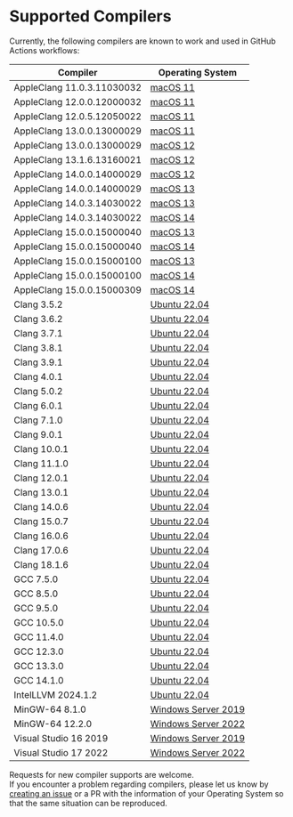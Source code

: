 # Supported Compilers

Currently, the following compilers are known to work and used in GitHub Actions workflows:

| Compiler                   | Operating System                                                                                               |
| -------------------------- | -------------------------------------------------------------------------------------------------------------- |
| AppleClang 11.0.3.11030032 | [macOS 11](https://github.com/actions/runner-images/blob/main/images/macos/macos-11-Readme.md)                 |
| AppleClang 12.0.0.12000032 | [macOS 11](https://github.com/actions/runner-images/blob/main/images/macos/macos-11-Readme.md)                 |
| AppleClang 12.0.5.12050022 | [macOS 11](https://github.com/actions/runner-images/blob/main/images/macos/macos-11-Readme.md)                 |
| AppleClang 13.0.0.13000029 | [macOS 11](https://github.com/actions/runner-images/blob/main/images/macos/macos-11-Readme.md)                 |
| AppleClang 13.0.0.13000029 | [macOS 12](https://github.com/actions/runner-images/blob/main/images/macos/macos-12-Readme.md)                 |
| AppleClang 13.1.6.13160021 | [macOS 12](https://github.com/actions/runner-images/blob/main/images/macos/macos-12-Readme.md)                 |
| AppleClang 14.0.0.14000029 | [macOS 12](https://github.com/actions/runner-images/blob/main/images/macos/macos-12-Readme.md)                 |
| AppleClang 14.0.0.14000029 | [macOS 13](https://github.com/actions/runner-images/blob/main/images/macos/macos-13-Readme.md)                 |
| AppleClang 14.0.3.14030022 | [macOS 13](https://github.com/actions/runner-images/blob/main/images/macos/macos-13-Readme.md)                 |
| AppleClang 14.0.3.14030022 | [macOS 14](https://github.com/actions/runner-images/blob/main/images/macos/macos-14-Readme.md)                 |
| AppleClang 15.0.0.15000040 | [macOS 13](https://github.com/actions/runner-images/blob/main/images/macos/macos-13-Readme.md)                 |
| AppleClang 15.0.0.15000040 | [macOS 14](https://github.com/actions/runner-images/blob/main/images/macos/macos-14-Readme.md)                 |
| AppleClang 15.0.0.15000100 | [macOS 13](https://github.com/actions/runner-images/blob/main/images/macos/macos-13-Readme.md)                 |
| AppleClang 15.0.0.15000100 | [macOS 14](https://github.com/actions/runner-images/blob/main/images/macos/macos-14-Readme.md)                 |
| AppleClang 15.0.0.15000309 | [macOS 14](https://github.com/actions/runner-images/blob/main/images/macos/macos-14-Readme.md)                 |
| Clang 3.5.2                | [Ubuntu 22.04](https://github.com/actions/runner-images/blob/main/images/ubuntu/Ubuntu2204-Readme.md)          |
| Clang 3.6.2                | [Ubuntu 22.04](https://github.com/actions/runner-images/blob/main/images/ubuntu/Ubuntu2204-Readme.md)          |
| Clang 3.7.1                | [Ubuntu 22.04](https://github.com/actions/runner-images/blob/main/images/ubuntu/Ubuntu2204-Readme.md)          |
| Clang 3.8.1                | [Ubuntu 22.04](https://github.com/actions/runner-images/blob/main/images/ubuntu/Ubuntu2204-Readme.md)          |
| Clang 3.9.1                | [Ubuntu 22.04](https://github.com/actions/runner-images/blob/main/images/ubuntu/Ubuntu2204-Readme.md)          |
| Clang 4.0.1                | [Ubuntu 22.04](https://github.com/actions/runner-images/blob/main/images/ubuntu/Ubuntu2204-Readme.md)          |
| Clang 5.0.2                | [Ubuntu 22.04](https://github.com/actions/runner-images/blob/main/images/ubuntu/Ubuntu2204-Readme.md)          |
| Clang 6.0.1                | [Ubuntu 22.04](https://github.com/actions/runner-images/blob/main/images/ubuntu/Ubuntu2204-Readme.md)          |
| Clang 7.1.0                | [Ubuntu 22.04](https://github.com/actions/runner-images/blob/main/images/ubuntu/Ubuntu2204-Readme.md)          |
| Clang 9.0.1                | [Ubuntu 22.04](https://github.com/actions/runner-images/blob/main/images/ubuntu/Ubuntu2204-Readme.md)          |
| Clang 10.0.1               | [Ubuntu 22.04](https://github.com/actions/runner-images/blob/main/images/ubuntu/Ubuntu2204-Readme.md)          |
| Clang 11.1.0               | [Ubuntu 22.04](https://github.com/actions/runner-images/blob/main/images/ubuntu/Ubuntu2204-Readme.md)          |
| Clang 12.0.1               | [Ubuntu 22.04](https://github.com/actions/runner-images/blob/main/images/ubuntu/Ubuntu2204-Readme.md)          |
| Clang 13.0.1               | [Ubuntu 22.04](https://github.com/actions/runner-images/blob/main/images/ubuntu/Ubuntu2204-Readme.md)          |
| Clang 14.0.6               | [Ubuntu 22.04](https://github.com/actions/runner-images/blob/main/images/ubuntu/Ubuntu2204-Readme.md)          |
| Clang 15.0.7               | [Ubuntu 22.04](https://github.com/actions/runner-images/blob/main/images/ubuntu/Ubuntu2204-Readme.md)          |
| Clang 16.0.6               | [Ubuntu 22.04](https://github.com/actions/runner-images/blob/main/images/ubuntu/Ubuntu2204-Readme.md)          |
| Clang 17.0.6               | [Ubuntu 22.04](https://github.com/actions/runner-images/blob/main/images/ubuntu/Ubuntu2204-Readme.md)          |
| Clang 18.1.6               | [Ubuntu 22.04](https://github.com/actions/runner-images/blob/main/images/ubuntu/Ubuntu2204-Readme.md)          |
| GCC 7.5.0                  | [Ubuntu 22.04](https://github.com/actions/runner-images/blob/main/images/ubuntu/Ubuntu2204-Readme.md)          |
| GCC 8.5.0                  | [Ubuntu 22.04](https://github.com/actions/runner-images/blob/main/images/ubuntu/Ubuntu2204-Readme.md)          |
| GCC 9.5.0                  | [Ubuntu 22.04](https://github.com/actions/runner-images/blob/main/images/ubuntu/Ubuntu2204-Readme.md)          |
| GCC 10.5.0                 | [Ubuntu 22.04](https://github.com/actions/runner-images/blob/main/images/ubuntu/Ubuntu2204-Readme.md)          |
| GCC 11.4.0                 | [Ubuntu 22.04](https://github.com/actions/runner-images/blob/main/images/ubuntu/Ubuntu2204-Readme.md)          |
| GCC 12.3.0                 | [Ubuntu 22.04](https://github.com/actions/runner-images/blob/main/images/ubuntu/Ubuntu2204-Readme.md)          |
| GCC 13.3.0                 | [Ubuntu 22.04](https://github.com/actions/runner-images/blob/main/images/ubuntu/Ubuntu2204-Readme.md)          |
| GCC 14.1.0                 | [Ubuntu 22.04](https://github.com/actions/runner-images/blob/main/images/ubuntu/Ubuntu2204-Readme.md)          |
| IntelLLVM 2024.1.2         | [Ubuntu 22.04](https://github.com/actions/runner-images/blob/main/images/ubuntu/Ubuntu2204-Readme.md)          |
| MinGW-64 8.1.0             | [Windows Server 2019](https://github.com/actions/runner-images/blob/main/images/windows/Windows2019-Readme.md) |
| MinGW-64 12.2.0            | [Windows Server 2022](https://github.com/actions/runner-images/blob/main/images/windows/Windows2022-Readme.md) |
| Visual Studio 16 2019      | [Windows Server 2019](https://github.com/actions/runner-images/blob/main/images/windows/Windows2019-Readme.md) |
| Visual Studio 17 2022      | [Windows Server 2022](https://github.com/actions/runner-images/blob/main/images/windows/Windows2022-Readme.md) |

Requests for new compiler supports are welcome.  
If you encounter a problem regarding compilers, please let us know by [creating an issue](https://github.com/fktn-k/fkYAML/issues/new?assignees=&labels=kind%3A+bug&projects=&template=bug-report.yml) or a PR with the information of your Operating System so that the same situation can be reproduced.  
